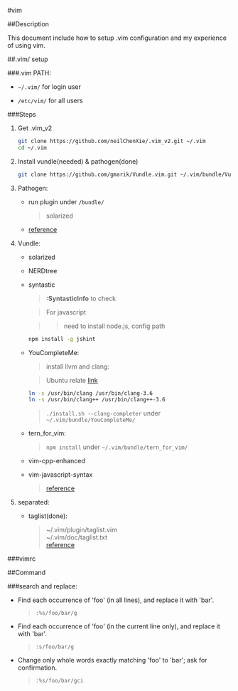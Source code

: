 
#vim

##Description

This document include how to setup .vim configuration and my experience of using vim.

##.vim/ setup

###.vim PATH:

* `~/.vim/` for login user

* `/etc/vim/` for all users

###Steps

1. Get .vim_v2

	```bash
	git clone https://github.com/neilChenXie/.vim_v2.git ~/.vim
	cd ~/.vim
	```

2. Install vundle(needed) & pathogen(done)

	```bash
	git clone https://github.com/gmarik/Vundle.vim.git ~/.vim/bundle/Vundle.vim
	```

3. Pathogen:

	* run plugin under `/bundle/`

		> solarized

	* [reference](https://github.com/tpope/vim-pathogen)

3. Vundle:

	* solarized

	* NERDtree

	* syntastic

		>**:SyntasticInfo** to check

		>For javascript

		>>need to install node.js, config path
		```bash
		npm install -g jshint
		```

	* YouCompleteMe:
		>install llvm and clang:

		>Ubuntu relate [link](http://llvm.org/apt/)
		```bash
		ln -s /usr/bin/clang /usr/bin/clang-3.6
		ln -s /usr/bin/clang++ /usr/bin/clang++-3.6
		```

		>`./install.sh --clang-completer` under `~/.vim/bundle/YouCompleteMe/`

	* tern_for_vim:

		>`npm install` under `~/.vim/bundle/tern_for_vim/`

	* vim-cpp-enhanced

	* vim-javascript-syntax

		> [reference](https://github.com/VundleVim/Vundle.vim)

4. separated:

	* taglist(done):

		> ~/.vim/plugin/taglist.vim<br>
		~/.vim/doc/taglist.txt<br>
		[reference](http://www.vim.org/scripts/script.php?script_id=273)

###vimrc

##Command

###search and replace:

* Find each occurrence of 'foo' (in all lines), and replace it with 'bar'.

    >`:%s/foo/bar/g`

* Find each occurrence of 'foo' (in the current line only), and replace it with 'bar'.

	>`:s/foo/bar/g`

* Change only whole words exactly matching 'foo' to 'bar'; ask for confirmation.

	>`:%s/foo/bar/gci`
